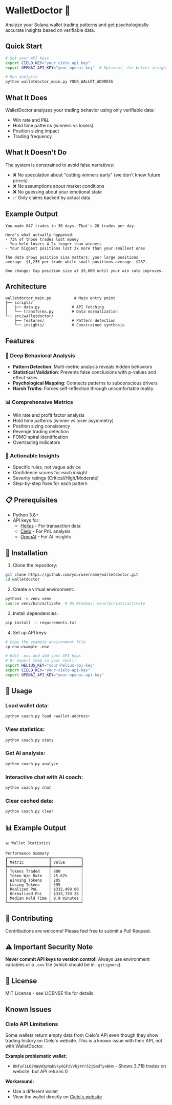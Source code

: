 # WalletDoctor 🏥

Analyze your Solana wallet trading patterns and get psychologically accurate insights based on verifiable data.

## Quick Start

```bash
# Set your API keys
export CIELO_KEY="your_cielo_api_key"
export OPENAI_API_KEY="your_openai_key"  # Optional, for better insights

# Run analysis
python walletdoctor_main.py YOUR_WALLET_ADDRESS
```

## What It Does

WalletDoctor analyzes your trading behavior using only verifiable data:
- Win rate and P&L
- Hold time patterns (winners vs losers)
- Position sizing impact
- Trading frequency

## What It Doesn't Do

The system is constrained to avoid false narratives:
- ❌ No speculation about "cutting winners early" (we don't know future prices)
- ❌ No assumptions about market conditions
- ❌ No guessing about your emotional state
- ✅ Only claims backed by actual data

## Example Output

```
You made 847 trades in 30 days. That's 28 trades per day.

Here's what actually happened:
- 73% of those trades lost money
- You held losers 4.2x longer than winners
- Your biggest positions lost 3x more than your smallest ones

The data shows position size matters: your large positions 
average -$1,235 per trade while small positions average -$287.

One change: Cap position size at $5,000 until your win rate improves.
```

## Architecture

```
walletdoctor_main.py          # Main entry point
├── scripts/
│   ├── data.py              # API fetching
│   └── transforms.py        # Data normalization
└── src/walletdoctor/
    ├── features/            # Pattern detection
    └── insights/            # Constrained synthesis
```

## Features

### 🧠 Deep Behavioral Analysis
- **Pattern Detection**: Multi-metric analysis reveals hidden behaviors
- **Statistical Validation**: Prevents false conclusions with p-values and effect sizes
- **Psychological Mapping**: Connects patterns to subconscious drivers
- **Harsh Truths**: Forces self-reflection through uncomfortable reality

### 📊 Comprehensive Metrics
- Win rate and profit factor analysis
- Hold time patterns (winner vs loser asymmetry)
- Position sizing consistency
- Revenge trading detection
- FOMO spiral identification
- Overtrading indicators

### 🎯 Actionable Insights
- Specific rules, not vague advice
- Confidence scores for each insight
- Severity ratings (Critical/High/Moderate)
- Step-by-step fixes for each pattern

## 📋 Prerequisites

- Python 3.8+
- API keys for:
  - [Helius](https://dev.helius.xyz/) - For transaction data
  - [Cielo](https://cielo.finance/) - For PnL analysis
  - [OpenAI](https://platform.openai.com/) - For AI insights

## 🔧 Installation

1. Clone the repository:
```bash
git clone https://github.com/yourusername/walletdoctor.git
cd walletdoctor
```

2. Create a virtual environment:
```bash
python3 -m venv venv
source venv/bin/activate  # On Windows: venv\Scripts\activate
```

3. Install dependencies:
```bash
pip install -r requirements.txt
```

4. Set up API keys:
```bash
# Copy the example environment file
cp env.example .env

# Edit .env and add your API keys
# Or export them in your shell:
export HELIUS_KEY="your-helius-api-key"
export CIELO_KEY="your-cielo-api-key"
export OPENAI_API_KEY="your-openai-api-key"
```

## 🎯 Usage

### Load wallet data:
```bash
python coach.py load <wallet-address>
```

### View statistics:
```bash
python coach.py stats
```

### Get AI analysis:
```bash
python coach.py analyze
```

### Interactive chat with AI coach:
```bash
python coach.py chat
```

### Clear cached data:
```bash
python coach.py clear
```

## 📊 Example Output

```
📊 Wallet Statistics

Performance Summary
┏━━━━━━━━━━━━━━━━━━┳━━━━━━━━━━━━━┓
┃ Metric           ┃ Value       ┃
┡━━━━━━━━━━━━━━━━━━╇━━━━━━━━━━━━━┩
│ Tokens Traded    │ 800         │
│ Token Win Rate   │ 25.62%      │
│ Winning Tokens   │ 205         │
│ Losing Tokens    │ 595         │
│ Realized PnL     │ $332,499.00 │
│ Unrealized PnL   │ $333,739.28 │
│ Median Hold Time │ 9.9 minutes │
└──────────────────┴─────────────┘
```

## 🤝 Contributing

Contributions are welcome! Please feel free to submit a Pull Request.

## ⚠️ Important Security Note

**Never commit API keys to version control!** Always use environment variables or a `.env` file (which should be in `.gitignore`).

## 📝 License

MIT License - see LICENSE file for details.

## Known Issues

### Cielo API Limitations

Some wallets return empty data from Cielo's API even though they show trading history on Cielo's website. This is a known issue with their API, not with WalletDoctor.

**Example problematic wallet:**
- `DNfuF1L62WWyW3pNakVkyGGFzVVhj4Yr52jSmdTyeBHm` - Shows 3,718 trades on website, but API returns 0

**Workaround:** 
- Use a different wallet
- View the wallet directly on [Cielo's website](https://app.cielo.finance)